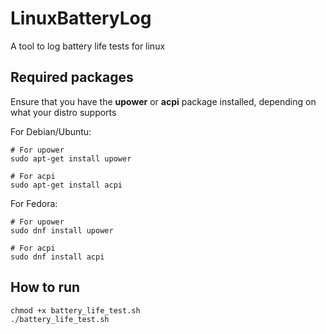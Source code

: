 # LinuxBatteryLog
A tool to log battery life tests for linux

## Required packages
Ensure that you have the **upower** or **acpi** package installed, depending on what your distro supports

For Debian/Ubuntu:
```
# For upower
sudo apt-get install upower

# For acpi
sudo apt-get install acpi
```

For Fedora:
```
# For upower
sudo dnf install upower

# For acpi
sudo dnf install acpi
```
## How to run
```
chmod +x battery_life_test.sh
./battery_life_test.sh
```
